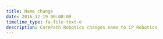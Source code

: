 ```yaml
---
title: Name change
date: 2016-12-19 00:00:00
timeline_type: fa-file-text-o
description: CorePath Robotics changes name to CP Robotics
---
```

